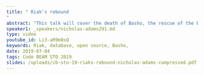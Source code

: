 ```yaml
---
title: " Riak's rebound
"
abstract: "This talk will cover the death of Basho, the rescue of the Enterprise Edition and dead code, and the resurgence of Riak as a viable distributed NoSQL database and cloud storage service thanks to an active development community"
speaker1: _speakers/nicholas-adams291.md
type: video
youtube_id: Li3-aR9m8sQ
keywords: Riak, database, open source, Basho,
date: 2019-07-04
tags: Code BEAM STO 2019
slides: /uploads/cb-sto-19-riaks-rebound-nicholas-adams-compressed.pdf
---
```


